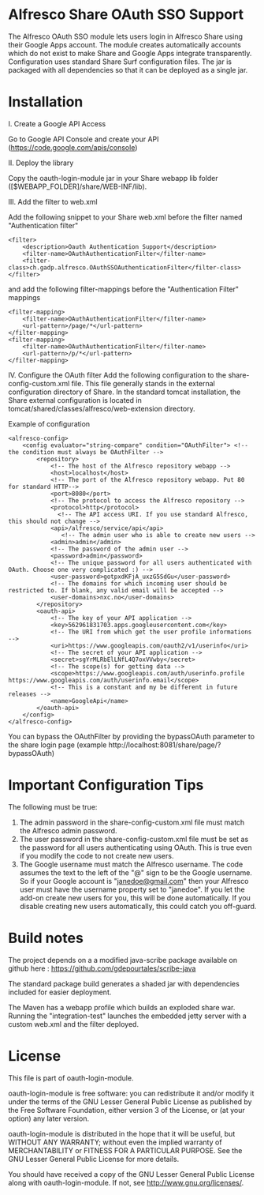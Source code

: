Alfresco Share OAuth SSO Support
================================

The Alfresco OAuth SSO module lets users login in Alfresco Share using their Google Apps account. The module creates
automatically accounts which do not exist to make Share and Google Apps integrate transparently. Configuration uses
standard Share Surf configuration files. The jar is packaged with all dependencies so that it can be deployed as a single jar.

Installation
============

I. Create a Google API Access

Go to Google API Console and create your API (https://code.google.com/apis/console)

II. Deploy the library

Copy the oauth-login-module jar in your Share webapp lib folder ([$WEBAPP_FOLDER]/share/WEB-INF/lib).

III. Add the filter to web.xml

Add the following snippet to your Share web.xml before the filter named "Authentication filter"

    <filter>
        <description>Oauth Authentication Support</description>
        <filter-name>OAuthAuthenticationFilter</filter-name>
        <filter-class>ch.gadp.alfresco.OAuthSSOAuthenticationFilter</filter-class>
    </filter>

and add the following filter-mappings before the "Authentication Filter" mappings

    <filter-mapping>
        <filter-name>OAuthAuthenticationFilter</filter-name>
        <url-pattern>/page/*</url-pattern>
    </filter-mapping>
    <filter-mapping>
        <filter-name>OAuthAuthenticationFilter</filter-name>
        <url-pattern>/p/*</url-pattern>
    </filter-mapping>


IV. Configure the OAuth filter
Add the following configuration to the share-config-custom.xml file. This file generally stands in the external
configuration directory of Share. In the standard tomcat installation, the Share external configuration is located in
tomcat/shared/classes/alfresco/web-extension directory.

Example of configuration

    <alfresco-config>
        <config evaluator="string-compare" condition="OAuthFilter"> <!-- the condition must always be OAuthFilter -->
            <repository>
                <!-- The host of the Alfresco repository webapp -->
                <host>localhost</host>
                <!-- The port of the Alfresco repository webapp. Put 80 for standard HTTP-->
                <port>8080</port>
                <!-- The protocol to access the Alfresco repository -->
                <protocol>http</protocol>
                  <!-- The API access URI. If you use standard Alfresco, this should not change -->
                <api>/alfresco/service/api</api>
                   <!-- The admin user who is able to create new users -->
                <admin>admin</admin>
                <!-- The password of the admin user -->
                <password>admin</password>
                <!-- The unique password for all users authenticated with OAuth. Choose one very complicated :) -->
                <user-password>gotpxdKFjA_uxzG5SdGu</user-password>
                <!-- The domains for which incoming user should be restricted to. If blank, any valid email will be accepted -->
                <user-domains>nxc.no</user-domains>
            </repository>
            <oauth-api>
                <!-- The key of your API application -->
                <key>562961831703.apps.googleusercontent.com</key>
                <!-- The URI from which get the user profile informations -->
                <uri>https://www.googleapis.com/oauth2/v1/userinfo</uri>
                <!-- The secret of your API application -->
                <secret>sgYrMLRbElLNfL4Q7oxVVwby</secret>
                <!-- The scope(s) for getting data -->
                <scope>https://www.googleapis.com/auth/userinfo.profile https://www.googleapis.com/auth/userinfo.email</scope>
                <!-- This is a constant and my be different in future releases -->
                <name>GoogleApi</name>
            </oauth-api>
        </config>
    </alfresco-config>

You can bypass the OAuthFilter by providing the bypassOAuth parameter to the share login page (example http://localhost:8081/share/page/?bypassOAuth)

Important Configuration Tips
============================
The following must be true:

1. The admin password in the share-config-custom.xml file must match the Alfresco admin password.
2. The user password in the share-config-custom.xml file must be set as the password for all users authenticating using OAuth. This is true even if you modify the code to not create new users.
3. The Google username must match the Alfresco username. The code assumes the text to the left of the "@" sign to be the Google username. So if your Google account is "janedoe@gmail.com" then your Alfresco user must have the username property set to "janedoe". If you let the add-on create new users for you, this will be done automatically. If you disable creating new users automatically, this could catch you off-guard.

Build notes
===========

The project depends on a a modified java-scribe package available on github here : https://github.com/gdepourtales/scribe-java

The standard package build generates a shaded jar with dependencies included for easier deployment.

The Maven has a webapp profile which builds an exploded share war. Running the "integration-test" launches the embedded
jetty server with a custom web.xml and the filter deployed.

License
=======

This file is part of oauth-login-module.

oauth-login-module is free software: you can redistribute it and/or modify
it under the terms of the GNU Lesser General Public License as published by
the Free Software Foundation, either version 3 of the License, or
(at your option) any later version.

oauth-login-module is distributed in the hope that it will be useful,
but WITHOUT ANY WARRANTY; without even the implied warranty of
MERCHANTABILITY or FITNESS FOR A PARTICULAR PURPOSE.  See the
GNU Lesser General Public License for more details.

You should have received a copy of the GNU Lesser General Public License
along with oauth-login-module.  If not, see <http://www.gnu.org/licenses/>.
